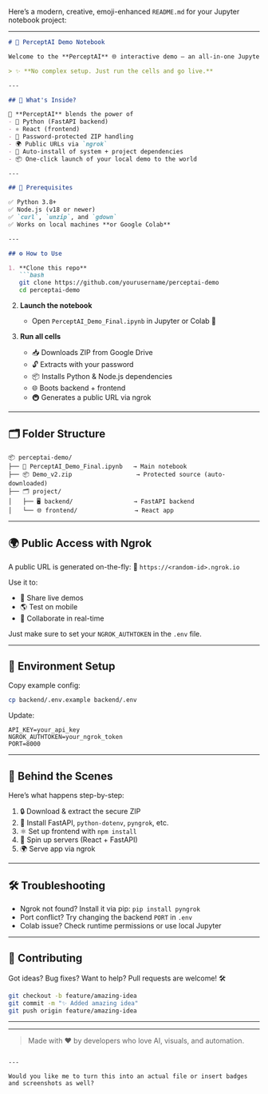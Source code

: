 Here’s a modern, creative, emoji-enhanced `README.md` for your Jupyter notebook project:

---

````markdown
# 🚀 PerceptAI Demo Notebook

Welcome to the **PerceptAI** 🌐 interactive demo — an all-in-one Jupyter notebook that sets up a full-stack AI application with just a few clicks. From downloading a password-protected source 🔐 to spinning up a public frontend & backend via ngrok 🚇 — this notebook does it all.

> ✨ **No complex setup. Just run the cells and go live.**

---

## 📌 What's Inside?

🧠 **PerceptAI** blends the power of  
- 🐍 Python (FastAPI backend)  
- ⚛️ React (frontend)  
- 🔐 Password-protected ZIP handling  
- 🌍 Public URLs via `ngrok`  
- 🔧 Auto-install of system + project dependencies  
- 📦 One-click launch of your local demo to the world

---

## 🧰 Prerequisites

✅ Python 3.8+  
✅ Node.js (v18 or newer)  
✅ `curl`, `unzip`, and `gdown`  
✅ Works on local machines **or Google Colab**

---

## ⚙️ How to Use

1. **Clone this repo**
   ```bash
   git clone https://github.com/yourusername/perceptai-demo
   cd perceptai-demo
````

2. **Launch the notebook**

   * Open `PerceptAI_Demo_Final.ipynb` in Jupyter or Colab 📓

3. **Run all cells**

   * 📥 Downloads ZIP from Google Drive
   * 🔓 Extracts with your password
   * 📦 Installs Python & Node.js dependencies
   * 🌐 Boots backend + frontend
   * 🚇 Generates a public URL via ngrok

---

## 🗂️ Folder Structure

```
📦 perceptai-demo/
├── 📓 PerceptAI_Demo_Final.ipynb   → Main notebook
├── 📦 Demo_v2.zip                  → Protected source (auto-downloaded)
├── 🗂️ project/
│   ├── 🖥️ backend/                 → FastAPI backend
│   └── 🌐 frontend/                → React app
```

---

## 🌍 Public Access with Ngrok

A public URL is generated on-the-fly:
🔗 `https://<random-id>.ngrok.io`

Use it to:

* 📱 Share live demos
* 🌎 Test on mobile
* 🧪 Collaborate in real-time

Just make sure to set your `NGROK_AUTHTOKEN` in the `.env` file.

---

## 🧪 Environment Setup

Copy example config:

```bash
cp backend/.env.example backend/.env
```

Update:

```env
API_KEY=your_api_key
NGROK_AUTHTOKEN=your_ngrok_token
PORT=8000
```

---

## 🧠 Behind the Scenes

Here’s what happens step-by-step:

1. 🔒 Download & extract the secure ZIP
2. 🐍 Install FastAPI, `python-dotenv`, `pyngrok`, etc.
3. ⚛️ Set up frontend with `npm install`
4. 🧵 Spin up servers (React + FastAPI)
5. 🌍 Serve app via ngrok

---

## 🛠️ Troubleshooting

* Ngrok not found? Install it via pip: `pip install pyngrok`
* Port conflict? Try changing the backend `PORT` in `.env`
* Colab issue? Check runtime permissions or use local Jupyter

---

## 🤝 Contributing

Got ideas? Bug fixes? Want to help?
Pull requests are welcome! 🛠️

```bash
git checkout -b feature/amazing-idea
git commit -m "✨ Added amazing idea"
git push origin feature/amazing-idea
```

---


---

> Made with ❤️ by developers who love AI, visuals, and automation.

```

---

Would you like me to turn this into an actual file or insert badges and screenshots as well?
```
